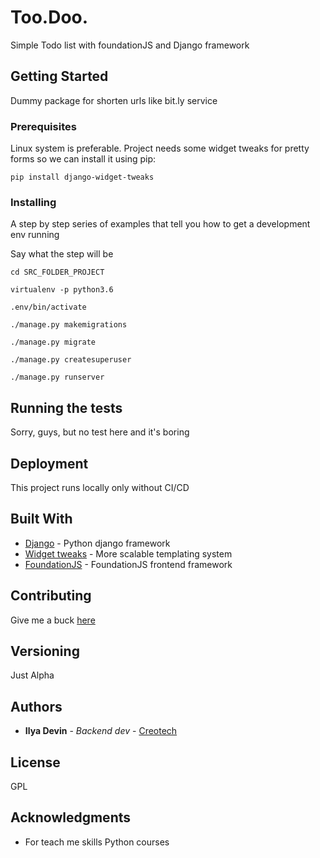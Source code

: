 # Too.Doo.

Simple Todo list with foundationJS and Django framework

## Getting Started

Dummy package for shorten urls like bit.ly service

### Prerequisites

Linux system is preferable.
Project needs some widget tweaks for pretty forms so we can install it using pip:

```
pip install django-widget-tweaks
```

### Installing

A step by step series of examples that tell you how to get a development env running

Say what the step will be

```
cd SRC_FOLDER_PROJECT
```

```
virtualenv -p python3.6
```

```
.env/bin/activate
```

```
./manage.py makemigrations
```

```
./manage.py migrate
```

```
./manage.py createsuperuser
```

```
./manage.py runserver
```

## Running the tests

Sorry, guys, but no test here and it's boring

## Deployment

This project runs locally only without CI/CD

## Built With

* [Django](https://www.djangoproject.com/) - Python django framework
* [Widget tweaks](https://github.com/jazzband/django-widget-tweaks) - More scalable templating system
* [FoundationJS](https://foundation.zurb.com/) - FoundationJS frontend framework
## Contributing

Give me a buck [here](https://money.yandex.ru/to/410011764392670)

## Versioning

Just Alpha 

## Authors

* **Ilya Devin** - *Backend dev* - [Creotech](http://creotech.org)

## License

GPL

## Acknowledgments

* For teach me skills Python courses

